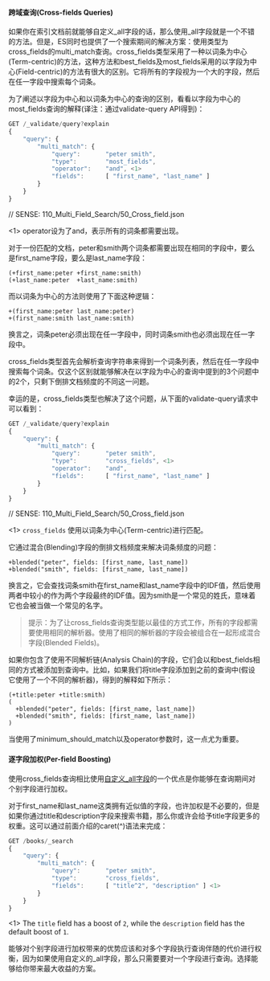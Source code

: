 #### 跨域查询(Cross-fields Queries)

如果你在索引文档前就能够自定义_all字段的话，那么使用_all字段就是一个不错的方法。但是，ES同时也提供了一个搜索期间的解决方案：使用类型为cross_fields的multi_match查询。cross_fields类型采用了一种以词条为中心(Term-centric)的方法，这种方法和best_fields及most_fields采用的以字段为中心(Field-centric)的方法有很大的区别。它将所有的字段视为一个大的字段，然后在任一字段中搜索每个词条。

为了阐述以字段为中心和以词条为中心的查询的区别，看看以字段为中心的most_fields查询的解释(译注：通过validate-query API得到)：

```Javascript
GET /_validate/query?explain
{
    "query": {
        "multi_match": {
            "query":       "peter smith",
            "type":        "most_fields",
            "operator":    "and", <1>
            "fields":      [ "first_name", "last_name" ]
        }
    }
}
```
// SENSE: 110_Multi_Field_Search/50_Cross_field.json

<1> operator设为了and，表示所有的词条都需要出现。

对于一份匹配的文档，peter和smith两个词条都需要出现在相同的字段中，要么是first_name字段，要么是last_name字段：

    (+first_name:peter +first_name:smith)
    (+last_name:peter  +last_name:smith)

而以词条为中心的方法则使用了下面这种逻辑：

    +(first_name:peter last_name:peter)
    +(first_name:smith last_name:smith)

换言之，词条peter必须出现在任一字段中，同时词条smith也必须出现在任一字段中。

cross_fields类型首先会解析查询字符串来得到一个词条列表，然后在任一字段中搜索每个词条。仅这个区别就能够解决在以字段为中心的查询中提到的3个问题中的2个，只剩下倒排文档频度的不同这一问题。

幸运的是，cross_fields类型也解决了这个问题，从下面的validate-query请求中可以看到：

```Javascript
GET /_validate/query?explain
{
    "query": {
        "multi_match": {
            "query":       "peter smith",
            "type":        "cross_fields", <1>
            "operator":    "and",
            "fields":      [ "first_name", "last_name" ]
        }
    }
}
```
// SENSE: 110_Multi_Field_Search/50_Cross_field.json

<1> `cross_fields` 使用以词条为中心(Term-centric)进行匹配。

它通过混合(Blending)字段的倒排文档频度来解决词条频度的问题：

    +blended("peter", fields: [first_name, last_name])
    +blended("smith", fields: [first_name, last_name])

换言之，它会查找词条smith在first_name和last_name字段中的IDF值，然后使用两者中较小的作为两个字段最终的IDF值。因为smith是一个常见的姓氏，意味着它也会被当做一个常见的名字。

> 提示：为了让cross_fields查询类型能以最佳的方式工作，所有的字段都需要使用相同的解析器。使用了相同的解析器的字段会被组合在一起形成混合字段(Blended Fields)。

如果你包含了使用不同解析链(Analysis Chain)的字段，它们会以和best_fields相同的方式被添加到查询中。比如，如果我们将title字段添加到之前的查询中(假设它使用了一个不同的解析器)，得到的解释如下所示：

    (+title:peter +title:smith)
    (
      +blended("peter", fields: [first_name, last_name])
      +blended("smith", fields: [first_name, last_name])
    )

当使用了minimum_should_match以及operator参数时，这一点尤为重要。

#### 逐字段加权(Per-field Boosting)

使用cross_fields查询相比使用[自定义_all字段](../110_Multi_Field_Search/45_Custom_all.md)的一个优点是你能够在查询期间对个别字段进行加权。

对于first_name和last_name这类拥有近似值的字段，也许加权是不必要的，但是如果你通过title和description字段来搜索书籍，那么你或许会给予title字段更多的权重。这可以通过前面介绍的caret(^)语法来完成：

```Javascript
GET /books/_search
{
    "query": {
        "multi_match": {
            "query":       "peter smith",
            "type":        "cross_fields",
            "fields":      [ "title^2", "description" ] <1>
        }
    }
}
```

<1> The `title` field has a boost of `2`, while the `description` field
    has the default boost of `1`.

能够对个别字段进行加权带来的优势应该和对多个字段执行查询伴随的代价进行权衡，因为如果使用自定义的_all字段，那么只需要要对一个字段进行查询。选择能够给你带来最大收益的方案。






<!--
=== cross-fields Queries

The custom `_all` approach is a good solution, as long as you thought
about setting it up before you indexed your((("multifield search", "cross-fields queries")))((("cross-fields queries"))) documents. However, Elasticsearch
also provides a search-time solution to the problem: the `multi_match` query
with type `cross_fields`.((("multi_match queries", "cross_fields type")))
The `cross_fields` type takes a term-centric approach, quite different from the
field-centric approach taken by `best_fields` and `most_fields`. It treats all
of the fields as one big field, and looks for _each term_ in _any field_.

To illustrate the difference between field-centric and term-centric queries,
look at ((("field-centric queries", "differences between term-centric queries and")))((("most fields queries", "explanation for field-centric approach")))the `explanation` for this field-centric `most_fields` query:

[source,js]
--------------------------------------------------
GET /_validate/query?explain
{
    "query": {
        "multi_match": {
            "query":       "peter smith",
            "type":        "most_fields",
            "operator":    "and", <1>
            "fields":      [ "first_name", "last_name" ]
        }
    }
}
--------------------------------------------------
// SENSE: 110_Multi_Field_Search/50_Cross_field.json

<1> All terms are required.

For a document to match, both `peter` and `smith` must appear in the same
field, either the `first_name` field or the `last_name` field:

    (+first_name:peter +first_name:smith)
    (+last_name:peter  +last_name:smith)

A _term-centric_ approach would use this logic instead:

    +(first_name:peter last_name:peter)
    +(first_name:smith last_name:smith)

In other words, the term `peter` must appear in either field, and the term
`smith` must appear in either field.

The `cross_fields` type first analyzes the query string to produce a list of
terms, and then it searches for each term in any field. That difference alone
solves two of the three problems that we listed in <<field-centric>>, leaving
us just with the issue of differing inverse document frequencies.

Fortunately, the `cross_fields` type solves this too, as can be seen from this
`validate-query` request:

[source,js]
--------------------------------------------------
GET /_validate/query?explain
{
    "query": {
        "multi_match": {
            "query":       "peter smith",
            "type":        "cross_fields", <1>
            "operator":    "and",
            "fields":      [ "first_name", "last_name" ]
        }
    }
}
--------------------------------------------------
// SENSE: 110_Multi_Field_Search/50_Cross_field.json

<1> Use `cross_fields` term-centric matching.

It solves the term-frequency problem by _blending_ inverse document
frequencies across fields: ((("cross-fields queries", "blending inverse document frequencies across fields")))((("inverse document frequency", "blending across fields in cross-fields queries")))

    +blended("peter", fields: [first_name, last_name])
    +blended("smith", fields: [first_name, last_name])

In other words, it looks up the IDF of `smith` in both the `first_name` and
the `last_name` fields and uses the minimum of the two as the IDF for both
fields.  The fact that `smith` is a common last name means that it will be
treated as a common first name too.

[NOTE]
==================================================
For the `cross_fields` query type to work optimally, all fields should have
the same analyzer.((("analyzers", "in cross-fields queries")))((("cross-fields queries", "analyzers in")))  Fields that share an analyzer are grouped together as
blended fields.

If you include fields with a different analysis chain, they will be  added to
the query in the same way as for `best_fields`.  For instance, if we added the
`title` field to the preceding query (assuming it uses a different analyzer), the
explanation would be as follows:

    (+title:peter +title:smith)
    (
      +blended("peter", fields: [first_name, last_name])
      +blended("smith", fields: [first_name, last_name])
    )

This is particularly important when using the `minimum_should_match` and
`operator` parameters.
==================================================

==== Per-Field Boosting

One of the advantages of using the `cross_fields` query over
<<custom-all,custom `_all` fields>> is that you ((("cross-fields queries", "per-field boosting")))((("boosting", "per-field boosting in cross-fields queries")))can boost individual
fields at query time.

For fields of equal value like `first_name` and `last_name`, this generally
isn't required, but if you were searching for books using the `title` and
`description` fields, you might want to give more weight to the `title` field.
This can be done as described before with the caret (`^`) syntax:

[source,js]
--------------------------------------------------
GET /books/_search
{
    "query": {
        "multi_match": {
            "query":       "peter smith",
            "type":        "cross_fields",
            "fields":      [ "title^2", "description" ] <1>
        }
    }
}
--------------------------------------------------

<1> The `title` field has a boost of `2`, while the `description` field
    has the default boost of `1`.

The advantage of being able to boost individual fields should be weighed
against the cost of querying multiple fields instead of querying a single
custom `_all` field. Use whichever of the two solutions that delivers the most
bang for your buck.

-->
